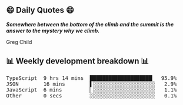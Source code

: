 ## 😄 Daily Quotes 😄

_**Somewhere between the bottom of the climb and the summit is the answer to the mystery why we climb.**_

Greg Child



## 📊 Weekly development breakdown 📊

<pre>TypeScript  9 hrs 14 mins  ████████████████████▏  95.9%
JSON        16 mins        ▌░░░░░░░░░░░░░░░░░░░░   2.9%
JavaScript  6 mins         ▏░░░░░░░░░░░░░░░░░░░░   1.1%
Other       0 secs         ░░░░░░░░░░░░░░░░░░░░░   0.1%</pre>